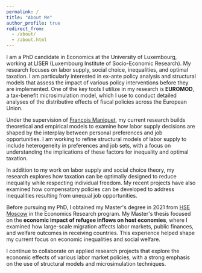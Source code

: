 ```yaml
---
permalink: /
title: "About Me"
author_profile: true
redirect_from: 
  - /about/
  - /about.html
---
```


I am a PhD candidate in Economics at the University of Luxembourg, working at LISER (Luxembourg Institute of Socio-Economic Research). My research focuses on labor supply, social choice, inequalities, and optimal taxation. I am particularly interested in ex-ante policy analysis and structural models that assess the impact of various policy interventions before they are implemented. One of the key tools I utilize in my research is **EUROMOD**, a tax-benefit microsimulation model, which I use to conduct detailed analyses of the distributive effects of fiscal policies across the European Union.

Under the supervision of [François Maniquet](https://scholar.google.be/citations?user=cQR8M6IAAAAJ&hl=fr), my current research builds theoretical and empirical models to examine how labor supply decisions are shaped by the interplay between personal preferences and job opportunities. I am working to refine structural models of labor supply to include heterogeneity in preferences and job sets, with a focus on understanding the implications of these factors for inequality and optimal taxation.

In addition to my work on labor supply and social choice theory, my research explores how taxation can be optimally designed to reduce inequality while respecting individual freedom. My recent projects have also examined how compensatory policies can be developed to address inequalities resulting from unequal job opportunities.

Before pursuing my PhD, I obtained my Master's degree in 2021 from [HSE Moscow](https://www.hse.ru/en/) in the Economics Research program. My Master's thesis focused on the **economic impact of refugee inflows on host economies**, where I examined how large-scale migration affects labor markets, public finances, and welfare outcomes in receiving countries. This experience helped shape my current focus on economic inequalities and social welfare.

I continue to collaborate on applied research projects that explore the economic effects of various labor market policies, with a strong emphasis on the use of structural models and microsimulation techniques.
